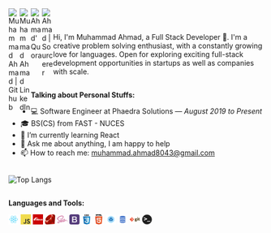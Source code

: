 <a href="https://github.com/MA-Ahmad">
  <img align="left" alt="Muhammad Ahmad | Github" width="22px" src="https://cdn.jsdelivr.net/npm/simple-icons@v3/icons/github.svg" />
</a>
<a href="https://www.linkedin.com/in/muhammad-ahmad20/">
  <img align="left" alt="Muhammad Ahmad LinkedIn" width="22px" src="https://cdn.jsdelivr.net/npm/simple-icons@v3/icons/linkedin.svg" />
</a>
<a href="https://www.quora.com/profile/Muhammad-Ahmad-66">
  <img align="left" alt="Ahmad' Quora" width="22px" src="https://cdn.jsdelivr.net/npm/simple-icons@v3/icons/quora.svg" />
</a>
<a href="https://sourcerer.io/ma-ahmad">
  <img alt="Ahmad | Sourcerer" width="22px" align="left" src="https://sourcerer.io/icons/logo-sharing.svg" >
</a>

</div>
<br />
<br />

Hi, I'm Muhammad Ahmad, a Full Stack Developer 🚀. I'm a creative problem solving enthusiast, with a constantly growing love for languages.
Open for exploring exciting full-stack development opportunities in startups as well as companies with scale.

##

**Talking about Personal Stuffs:**
- 💻 Software Engineer at Phaedra Solutions — *August 2019 to Present*
- 🎓 BS(CS) from FAST - NUCES
- 🌱 I’m currently learning React
- 💬 Ask me about anything, I am happy to help
- 📫 How to reach me: muhammad.ahmad8043@gmail.com
<!--
- 👨🏽‍💻 I’m currently working on React and Rails.
- 👯 I’m looking to collaborate on DevPost
- ⚡️ Fun-Fact: Anything is possible
-->
##

![Top Langs](https://github-readme-stats.vercel.app/api/top-langs/?username=ma-ahmad&show_icons=true&layout=compact&theme=vue)

##

**Languages and Tools:**  

<code><img height="20" src="https://raw.githubusercontent.com/github/explore/80688e429a7d4ef2fca1e82350fe8e3517d3494d/topics/react/react.png"></code>
<code><img height="20" src="https://raw.githubusercontent.com/github/explore/80688e429a7d4ef2fca1e82350fe8e3517d3494d/topics/javascript/javascript.png"></code>
<code><img height="20" src="https://raw.githubusercontent.com/github/explore/80688e429a7d4ef2fca1e82350fe8e3517d3494d/topics/rails/rails.png"></code>
<code><img height="20" src="https://raw.githubusercontent.com/github/explore/80688e429a7d4ef2fca1e82350fe8e3517d3494d/topics/ruby/ruby.png"></code>
<code><img height="20" src="https://raw.githubusercontent.com/github/explore/80688e429a7d4ef2fca1e82350fe8e3517d3494d/topics/sass/sass.png"></code>
<code><img height="20" src="https://raw.githubusercontent.com/github/explore/80688e429a7d4ef2fca1e82350fe8e3517d3494d/topics/bootstrap/bootstrap.png"></code>
<code><img height="20" src="https://raw.githubusercontent.com/github/explore/80688e429a7d4ef2fca1e82350fe8e3517d3494d/topics/css/css.png"></code>
<code><img height="20" src="https://raw.githubusercontent.com/github/explore/80688e429a7d4ef2fca1e82350fe8e3517d3494d/topics/html/html.png"></code>
<code><img height="20" src="https://raw.githubusercontent.com/github/explore/80688e429a7d4ef2fca1e82350fe8e3517d3494d/topics/webpack/webpack.png"></code>
<code><img height="20" src="https://raw.githubusercontent.com/github/explore/80688e429a7d4ef2fca1e82350fe8e3517d3494d/topics/sql/sql.png"></code>
<code><img height="20" src="https://raw.githubusercontent.com/github/explore/80688e429a7d4ef2fca1e82350fe8e3517d3494d/topics/git/git.png"></code>
<code><img height="20" src="https://raw.githubusercontent.com/github/explore/80688e429a7d4ef2fca1e82350fe8e3517d3494d/topics/terminal/terminal.png"></code>

